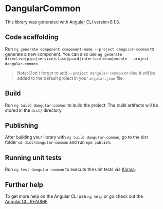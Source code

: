 # DangularCommon

This library was generated with [Angular CLI](https://github.com/angular/angular-cli) version 8.1.3.

## Code scaffolding

Run `ng generate component component-name --project dangular-common` to generate a new component. You can also use `ng generate directive|pipe|service|class|guard|interface|enum|module --project dangular-common`.
> Note: Don't forget to add `--project dangular-common` or else it will be added to the default project in your `angular.json` file. 

## Build

Run `ng build dangular-common` to build the project. The build artifacts will be stored in the `dist/` directory.

## Publishing

After building your library with `ng build dangular-common`, go to the dist folder `cd dist/dangular-common` and run `npm publish`.

## Running unit tests

Run `ng test dangular-common` to execute the unit tests via [Karma](https://karma-runner.github.io).

## Further help

To get more help on the Angular CLI use `ng help` or go check out the [Angular CLI README](https://github.com/angular/angular-cli/blob/master/README.md).

